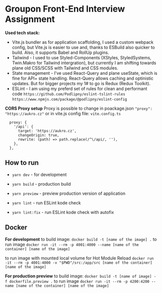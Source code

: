 # Groupon Front-End Interview Assignment

**Used tech stack:**
 - Vite.js bundler as for application scaffolding, I used a custom webpack config, but Vite.js is easier to use and, thanks to ESBuild also quicker to build. Also, it supports Babel and RollUp plugins.
 - Tailwind - I used to use Styled-Components (XStyles, StyledSystems, Twin.Makro for Tailwind intergration), but currently I am shifting towards plane old CSS/SCSS with Tailwind and CSS modules.
 - State management - I've used React-Query and plane useState, which is fine for API+ state handling. React-Query allows caching and optinistic updates. But for bigger projects my 1# to go is Redux (Redux Toolkit).
 - ESLint - I am using my preferd set of rules for clean and performant code `https://github.com/Podlipny/eslint-tslint-rules`
 `https://www.npmjs.com/package/@podlipny/eslint-config`

**CORS Proxy setup**
Proxy is possible to change in poackage.json `"proxy": "https://aukro.cz"` or in vite.js config file:
`vite.config.ts`
```
  proxy: {
    '/api': {
      target: 'https://aukro.cz',
      changeOrigin: true,
      rewrite: (path) => path.replace(/^\/api/, ''),
    },
  },
```

## How to run
 - `yarn dev` - for development
 - `yarn build` - production build
 - `yarn preview` - preview production version of application

 - `yarn lint` - run ESLint kode check
 - `yarn lint:fix` - run ESLint kode check with autofix

## Docker

**For development**
to build image: `docker build -t [name of the image] .`
to run image `docker run -it --rm -p 4001:4000 --name [name of the container] [name of the image]`

to run image with mounted local volume for Hot Module Reload
`docker run -it --rm -p 4001:4000 -v "$PWD"/src:/app/src [name of the container] [name of the image]`

**For production preview**
to build image: `docker build -t [name of image] -f dockerfile.preview .`
to run image `docker run -it --rm -p 4200:4200 --name [name of the container] [name of the image]`